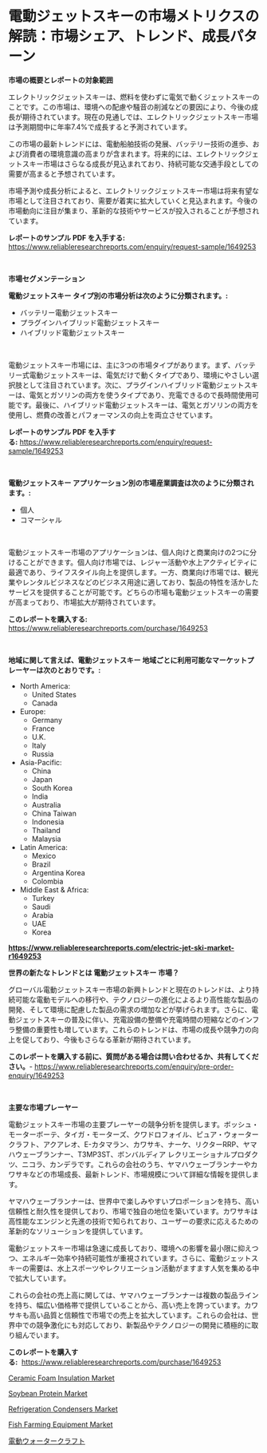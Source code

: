 <p><h1>電動ジェットスキーの市場メトリクスの解読：市場シェア、トレンド、成長パターン</h1></p><p><strong>市場の概要とレポートの対象範囲</strong></p>
<p><p>エレクトリックジェットスキーは、燃料を使わずに電気で動くジェットスキーのことです。この市場は、環境への配慮や騒音の削減などの要因により、今後の成長が期待されています。現在の見通しでは、エレクトリックジェットスキー市場は予測期間中に年率7.4%で成長すると予測されています。</p><p>この市場の最新トレンドには、電動船舶技術の発展、バッテリー技術の進歩、および消費者の環境意識の高まりが含まれます。将来的には、エレクトリックジェットスキー市場はさらなる成長が見込まれており、持続可能な交通手段としての需要が高まると予想されています。</p><p>市場予測や成長分析によると、エレクトリックジェットスキー市場は将来有望な市場として注目されており、需要が着実に拡大していくと見込まれます。今後の市場動向に注目が集まり、革新的な技術やサービスが投入されることが予想されています。</p></p>
<p><strong>レポートのサンプル PDF を入手する:</strong> <a href="https://www.reliableresearchreports.com/enquiry/request-sample/1649253">https://www.reliableresearchreports.com/enquiry/request-sample/1649253</a></p>
<p>&nbsp;</p>
<p><strong>市場セグメンテーション</strong></p>
<p><strong>電動ジェットスキー タイプ別の市場分析は次のように分類されます。:</strong></p>
<p><ul><li>バッテリー電動ジェットスキー</li><li>プラグインハイブリッド電動ジェットスキー</li><li>ハイブリッド電動ジェットスキー</li></ul></p>
<p>&nbsp;</p>
<p><p>電動ジェットスキー市場には、主に3つの市場タイプがあります。まず、バッテリー式電動ジェットスキーは、電気だけで動くタイプであり、環境にやさしい選択肢として注目されています。次に、プラグインハイブリッド電動ジェットスキーは、電気とガソリンの両方を使うタイプであり、充電できるので長時間使用可能です。最後に、ハイブリッド電動ジェットスキーは、電気とガソリンの両方を使用し、燃費の改善とパフォーマンスの向上を両立させています。</p></p>
<p><strong>レポートのサンプル PDF を入手する:</strong>&nbsp;<a href="https://www.reliableresearchreports.com/enquiry/request-sample/1649253">https://www.reliableresearchreports.com/enquiry/request-sample/1649253</a></p>
<p>&nbsp;</p>
<p><strong> 電動ジェットスキー アプリケーション別の市場産業調査は次のように分類されます。:</strong></p>
<p><ul><li>個人</li><li>コマーシャル</li></ul></p>
<p>&nbsp;</p>
<p><p>電動ジェットスキー市場のアプリケーションは、個人向けと商業向けの2つに分けることができます。個人向け市場では、レジャー活動や水上アクティビティに最適であり、ライフスタイル向上を提供します。一方、商業向け市場では、観光業やレンタルビジネスなどのビジネス用途に適しており、製品の特性を活かしたサービスを提供することが可能です。どちらの市場も電動ジェットスキーの需要が高まっており、市場拡大が期待されています。</p></p>
<p><strong>このレポートを購入する:</strong>&nbsp; <a href="https://www.reliableresearchreports.com/purchase/1649253">https://www.reliableresearchreports.com/purchase/1649253</a></p>
<p>&nbsp;</p>
<p><strong>地域に関して言えば、電動ジェットスキー 地域ごとに利用可能なマーケットプレーヤーは次のとおりです。:</strong></p>
<p><ul>
    <li>
        North America:
        <ul>
            <li>United States</li>
            <li>Canada</li>
        </ul>
    </li>
    <li>
        Europe:
        <ul>
            <li>Germany</li>
            <li>France</li>
            <li>U.K.</li>
            <li>Italy</li>
            <li>Russia</li>
        </ul>
    </li>
    <li>
        Asia-Pacific:
        <ul>
            <li>China</li>
            <li>Japan</li>
            <li>South Korea</li>
            <li>India</li>
            <li>Australia</li>
            <li>China Taiwan</li>
            <li>Indonesia</li>
            <li>Thailand</li>
            <li>Malaysia</li>
        </ul>
    </li>
    <li>
        Latin America:
        <ul>
            <li>Mexico</li>
            <li>Brazil</li>
            <li>Argentina Korea</li>
            <li>Colombia</li>
        </ul>
    </li>
    <li>
        Middle East & Africa:
        <ul>
            <li>Turkey</li>
            <li>Saudi</li>
            <li>Arabia</li>
            <li>UAE</li>
            <li>Korea</li>
        </ul>
    </li>
    </ul></p>
<p><strong><a href="https://www.reliableresearchreports.com/electric-jet-ski-market-r1649253">https://www.reliableresearchreports.com/electric-jet-ski-market-r1649253</a></strong>&nbsp;</p>
<p><strong>世界の新たなトレンドとは 電動ジェットスキー 市場？</strong></p>
<p><p>グローバル電動ジェットスキー市場の新興トレンドと現在のトレンドは、より持続可能な電動モデルへの移行や、テクノロジーの進化によるより高性能な製品の開発、そして環境に配慮した製品の需求の増加などが挙げられます。さらに、電動ジェットスキーの普及に伴い、充電設備の整備や充電時間の短縮などのインフラ整備の重要性も増しています。これらのトレンドは、市場の成長や競争力の向上を促しており、今後もさらなる革新が期待されています。</p></p>
<p><strong>このレポートを購入する前に、質問がある場合は問い合わせるか、共有してください。</strong>- <a href="https://www.reliableresearchreports.com/enquiry/pre-order-enquiry/1649253">https://www.reliableresearchreports.com/enquiry/pre-order-enquiry/1649253</a></p>
<p>&nbsp;</p>
<p><strong>主要な市場プレーヤー</strong></p>
<p><p>電動ジェットスキー市場の主要プレーヤーの競争分析を提供します。ボッシュ・モーターボーテ、タイガ・モーターズ、クワドロフォイル、ピュア・ウォータークラフト、アクアレオ、E-カタマラン、カワサキ、ナーケ、リクターRRP、ヤマハウェーブランナー、T3MP3ST、ボンバルディア レクリエーショナルプロダクツ、ニコラ、カンデラです。これらの会社のうち、ヤマハウェーブランナーやカワサキなどの市場成長、最新トレンド、市場規模について詳細な情報を提供します。 </p><p>ヤマハウェーブランナーは、世界中で楽しみやすいプロポーションを持ち、高い信頼性と耐久性を提供しており、市場で独自の地位を築いています。カワサキは高性能なエンジンと先進の技術で知られており、ユーザーの要求に応えるための革新的なソリューションを提供しています。</p><p>電動ジェットスキー市場は急速に成長しており、環境への影響を最小限に抑えつつ、エネルギー効率や持続可能性が重視されています。さらに、電動ジェットスキーの需要は、水上スポーツやレクリエーション活動がますます人気を集める中で拡大しています。</p><p>これらの会社の売上高に関しては、ヤマハウェーブランナーは複数の製品ラインを持ち、幅広い価格帯で提供していることから、高い売上を誇っています。カワサキも高い品質と信頼性で市場での売上を拡大しています。これらの会社は、世界中での競争激化にも対応しており、新製品やテクノロジーの開発に積極的に取り組んでいます。</p></p>
<p><strong>このレポートを購入する:</strong>&nbsp;&nbsp;<a href="https://www.reliableresearchreports.com/purchase/1649253">https://www.reliableresearchreports.com/purchase/1649253</a></p>
<p><p><a href="https://issuu.com/reportprime-2/docs/ceramic-foam-insulation-market-size-2030.pptx">Ceramic Foam Insulation Market</a></p><p><a href="https://scarlet-rocket-c63.notion.site/Soybean-Protein-Market-Share-Evolution-and-Market-Growth-Trends-2024-2031-d0ff0d08aa6c49c388867b37cc146059">Soybean Protein Market</a></p><p><a href="https://view.publitas.com/reportprime-1/refrigeration-condensers-market-trends-forecast-and-competitive-analysis-to-2031/">Refrigeration Condensers Market</a></p><p><a href="https://github.com/lylyparadise/Market-Research-Report-List-2/blob/main/fish-farming-equipment-market.md">Fish Farming Equipment Market</a></p><p><a href="https://github.com/joaejkdzgyljvo6/Market-Research-Report-List-1/blob/main/888538328512.md">電動ウォータークラフト</a></p></p>